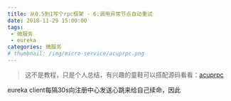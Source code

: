 ```yaml
---
title: 从0.5到1写个rpc框架 - 6:调用异常节点自动重试
date: 2018-11-29 15:00:00
tags:
 - 微服务
 - eureka
categories: 微服务
# thumbnail: /img/micro-service/acuprpc.png
---
```


> 这不是教程，只是个人总结，有兴趣的童鞋可以搭配源码看看：[acuprpc](https://github.com/acupt/acuprpc)

eureka client每隔30s向注册中心发送心跳来给自己续命，因此